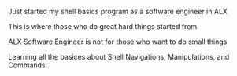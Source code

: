 Just started my shell basics program as a software engineer in ALX

This is where those who do great hard things started from

ALX Software Engineer is not for those who want to do small things

Learning all the basices about Shell Navigations, Manipulations, and Commands.
